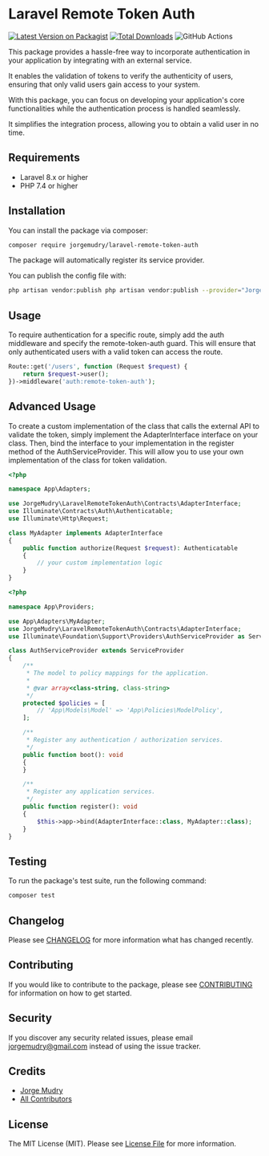 # Laravel Remote Token Auth

[![Latest Version on Packagist](https://img.shields.io/packagist/v/jorgemudry/laravel-remote-token-auth.svg?style=flat-square)](https://packagist.org/packages/jorgemudry/laravel-remote-token-auth)
[![Total Downloads](https://img.shields.io/packagist/dt/jorgemudry/laravel-remote-token-auth.svg?style=flat-square)](https://packagist.org/packages/jorgemudry/laravel-remote-token-auth)
![GitHub Actions](https://packagist.org/packages/jorgemudry/laravel-remote-token-auth/actions/workflows/main.yml/badge.svg)

This package provides a hassle-free way to incorporate authentication in your application by integrating with an external service.

It enables the validation of tokens to verify the authenticity of users, ensuring that only valid users gain access to your system.

With this package, you can focus on developing your application's core functionalities while the authentication process is handled seamlessly.

It simplifies the integration process, allowing you to obtain a valid user in no time.

## Requirements

- Laravel 8.x or higher
- PHP 7.4 or higher

## Installation

You can install the package via composer:

```bash
composer require jorgemudry/laravel-remote-token-auth
```
The package will automatically register its service provider.

You can publish the config file with:

```bash
php artisan vendor:publish php artisan vendor:publish --provider="JorgeMudry\LaravelRemoteTokenAuth\Providers\LaravelRemoteTokenAuthServiceProvider" --tag="config"
```

## Usage

To require authentication for a specific route, simply add the auth middleware and specify the remote-token-auth guard. This will ensure that only authenticated users with a valid token can access the route.

```php
Route::get('/users', function (Request $request) {
    return $request->user();
})->middleware('auth:remote-token-auth');
```

## Advanced Usage

To create a custom implementation of the class that calls the external API to validate the token, simply implement the AdapterInterface interface on your class. Then, bind the interface to your implementation in the register method of the AuthServiceProvider. This will allow you to use your own implementation of the class for token validation.

```php
<?php

namespace App\Adapters;

use JorgeMudry\LaravelRemoteTokenAuth\Contracts\AdapterInterface;
use Illuminate\Contracts\Auth\Authenticatable;
use Illuminate\Http\Request;

class MyAdapter implements AdapterInterface
{
    public function authorize(Request $request): Authenticatable
    {
        // your custom implementation logic
    }
}
```

```php
<?php

namespace App\Providers;

use App\Adapters\MyAdapter;
use JorgeMudry\LaravelRemoteTokenAuth\Contracts\AdapterInterface;
use Illuminate\Foundation\Support\Providers\AuthServiceProvider as ServiceProvider;

class AuthServiceProvider extends ServiceProvider
{
    /**
     * The model to policy mappings for the application.
     *
     * @var array<class-string, class-string>
     */
    protected $policies = [
        // 'App\Models\Model' => 'App\Policies\ModelPolicy',
    ];

    /**
     * Register any authentication / authorization services.
     */
    public function boot(): void
    {
    }

    /**
     * Register any application services.
     */
    public function register(): void
    {
        $this->app->bind(AdapterInterface::class, MyAdapter::class);
    }
}
```

## Testing

To run the package's test suite, run the following command:

```bash
composer test
```

## Changelog

Please see [CHANGELOG](CHANGELOG.md) for more information what has changed recently.

## Contributing

If you would like to contribute to the package, please see [CONTRIBUTING](CONTRIBUTING.md) for information on how to get started.

## Security

If you discover any security related issues, please email jorgemudry@gmail.com instead of using the issue tracker.

## Credits

-   [Jorge Mudry](https://github.com/jorgemudry)
-   [All Contributors](../../contributors)

## License

The MIT License (MIT). Please see [License File](LICENSE.md) for more information.
